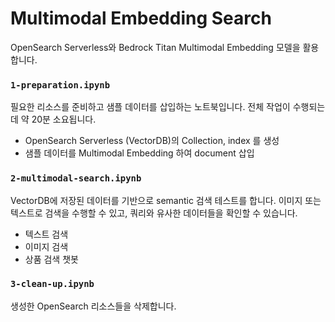 # Multimodal Embedding Search

OpenSearch Serverless와 Bedrock Titan Multimodal Embedding 모델을 활용합니다.

### `1-preparation.ipynb`

필요한 리소스를 준비하고 샘플 데이터를 삽입하는 노트북입니다. 전체 작업이 수행되는 데 약 20분 소요됩니다.
 - OpenSearch Serverless (VectorDB)의 Collection, index 를 생성
 - 샘플 데이터를 Multimodal Embedding 하여 document 삽입

### `2-multimodal-search.ipynb`

VectorDB에 저장된 데이터를 기반으로 semantic 검색 테스트를 합니다. 이미지 또는 텍스트로 검색을 수행할 수 있고, 쿼리와 유사한 데이터들을 확인할 수 있습니다.
 - 텍스트 검색
 - 이미지 검색
 - 상품 검색 챗봇

### `3-clean-up.ipynb`

생성한 OpenSearch 리소스들을 삭제합니다.